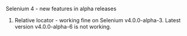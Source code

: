 Selenium 4 - new features in alpha releases

1) Relative locator - working fine on Selenium v4.0.0-alpha-3. Latest version v4.0.0-alpha-6 is not working.
